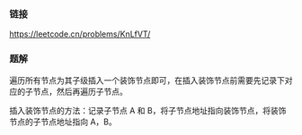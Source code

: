 ### 链接
https://leetcode.cn/problems/KnLfVT/

### 题解
遍历所有节点为其子级插入一个装饰节点即可，在插入装饰节点前需要先记录下对应的子节点，然后再遍历子节点。

插入装饰节点的方法：记录子节点 A 和 B，将子节点地址指向装饰节点，将装饰节点的子节点地址指向 A，B。
